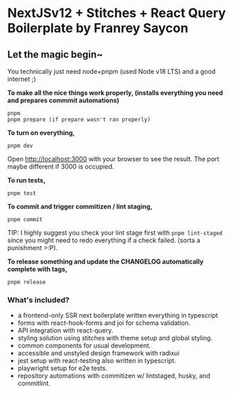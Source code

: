 # NextJSv12 + Stitches + React Query Boilerplate by Franrey Saycon

## Let the magic begin~
You technically just need node+pnpm (used Node v18 LTS) and a good internet ;)

**To make all the nice things work properly, (installs everything you need and prepares commmit automations)**
```
pnpm
pnpm prepare (if prepare wasn't ran properly)
```

**To turn on everything,**
```
pnpm dev
```

Open [http://localhost:3000](http://localhost:3000) with your browser to see the result.
The port maybe different if 3000 is occupied.

**To run tests,**
```
pnpm test
```

**To commit and trigger commitizen / lint staging,**
```
pnpm commit
```
TIP: I highly suggest you check your lint stage first with `pnpm lint-staged` since you might need to redo everything if a check failed. (sorta a punishment >:P).

**To release something and update the CHANGELOG automatically complete with tags,**
```
pnpm release
```

### What's included?
- a frontend-only SSR next boilerplate written everything in typescript
- forms with react-hook-forms and joi for schema validation.
- API integration with react-query.
- styling solution using stitches with theme setup and global styling. 
- common components for usual development.
- accessible and unstyled design framework with radixui
- jest setup with react-testing also written in typescript.
- playwright setup for e2e tests.
- repository automations with commitizen w/ lintstaged, husky, and commitlint.
